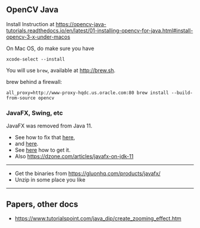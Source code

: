 ## OpenCV Java
Install Instruction at <https://opencv-java-tutorials.readthedocs.io/en/latest/01-installing-opencv-for-java.html#install-opencv-3-x-under-macos> 

On Mac OS, do make sure you have
```buildoutcfg
xcode-select --install
```
You will use `brew`, available at <http://brew.sh>.

brew behind a firewall:
```buildoutcfg
all_proxy=http://www-proxy-hqdc.us.oracle.com:80 brew install --build-from-source opencv
```

### JavaFX, Swing, etc
JavaFX was removed from Java 11.
- See how to fix that [here](https://www.youtube.com/watch?time_continue=157&v=WtOgoomDewo&feature=emb_logo),
- and [here](https://openjfx.io/openjfx-docs/).
- See [here](https://www.infoworld.com/article/3305073/removed-from-jdk-11-javafx-11-arrives-as-a-standalone-module.html) how to get it.
- Also <https://dzone.com/articles/javafx-on-jdk-11>

---

- Get the binaries from <https://gluonhq.com/products/javafx/>
- Unzip in some place you like
---

## Papers, other docs
- <https://www.tutorialspoint.com/java_dip/create_zooming_effect.htm>
